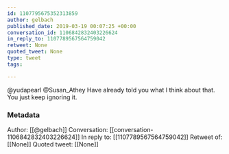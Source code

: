 ```yaml
---
id: 1107795675352313859
author: gelbach
published_date: 2019-03-19 00:07:25 +00:00
conversation_id: 1106842832403226624
in_reply_to: 1107789567564759042
retweet: None
quoted_tweet: None
type: tweet
tags:

---
```


@yudapearl @Susan_Athey Have already told you what I think about that. You just keep ignoring it.

### Metadata

Author: [[@gelbach]]
Conversation: [[conversation-1106842832403226624]]
In reply to: [[1107789567564759042]]
Retweet of: [[None]]
Quoted tweet: [[None]]
